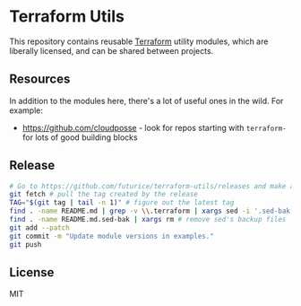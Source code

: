 # Terraform Utils

This repository contains reusable [Terraform](https://www.terraform.io/) utility modules, which are liberally licensed, and can be shared between projects.

## Resources

In addition to the modules here, there's a lot of useful ones in the wild. For example:

- https://github.com/cloudposse - look for repos starting with `terraform-` for lots of good building blocks

## Release

```bash
# Go to https://github.com/futurice/terraform-utils/releases and make a new one
git fetch # pull the tag created by the release
TAG="$(git tag | tail -n 1)" # figure out the latest tag
find . -name README.md | grep -v \\.terraform | xargs sed -i '.sed-bak' -E "s/\?ref=v[0-9.]+\"/?ref=$TAG\"/g" # update all "source" links in examples
find . -name README.md.sed-bak | xargs rm # remove sed's backup files
git add --patch
git commit -m "Update module versions in examples."
git push
```

## License

MIT
